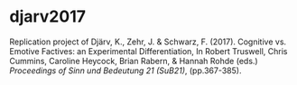 # djarv2017

Replication project of Djärv, K., Zehr, J. & Schwarz, F. (2017). Cognitive vs. Emotive Factives: an Experimental Differentiation, In Robert Truswell, Chris Cummins, Caroline Heycock, Brian Rabern, & Hannah Rohde (eds.) *Proceedings of Sinn und Bedeutung 21 (SuB21)*, (pp.367-385).

